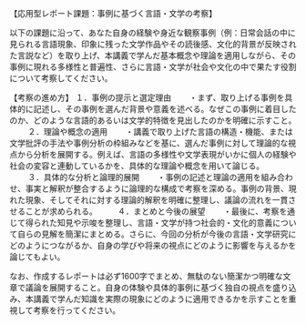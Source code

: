 【応用型レポート課題：事例に基づく言語・文学の考察】

以下の課題に沿って、あなた自身の経験や身近な観察事例（例：日常会話の中に見られる言語現象、印象に残った文学作品やその読後感、文化的背景が反映された言説など）を取り上げ、本講義で学んだ基本概念や理論を適用しながら、その事例に現れる多様性と普遍性、さらに言語・文学が社会や文化の中で果たす役割について考察してください。

【考察の進め方】
１．事例の提示と選定理由
　　・まず、取り上げる事例を具体的に記述し、その事例を選んだ背景や意義を述べる。なぜこの事例に着目したのか、どのような言語的あるいは文学的特徴を見出したのかを明確に示すこと。
　　
２．理論や概念の適用
　　・講義で取り上げた言語の構造・機能、または文学批評の手法や事例分析の枠組みなどを基に、選んだ事例に対して理論的な視点から分析を展開する。例えば、言語の多様性や文学表現がいかに個人の経験や社会の変容と連動しているかを、具体的な理論や概念を用いて論じる。
　　
３．具体的な分析と論理的展開
　　・事例の記述と理論の適用を組み合わせ、事実と解釈が整合するように論理的な構成で考察を深める。事例の背景、現れた現象、そしてそれに対する理論的解釈を明確に整理し、議論の流れを一貫させることが求められる。
　　
４．まとめと今後の展望
　　・最後に、考察を通じて得られた知見や示唆を整理し、言語・文学が持つ社会的・文化的意義について自らの見解を簡潔にまとめる。さらに、今回の分析が今後の言語・文学研究にどのようにつながるか、自身の学びや将来の視点にどのように影響を与えるかを論じてもよい。

なお、作成するレポートは必ず1600字でまとめ、無駄のない簡潔かつ明確な文章で議論を展開すること。自身の体験や具体的事例に基づく独自の視点を盛り込み、本講義で学んだ知識を実際の現象にどのように適用できるかを示すことを重視して考察を行ってください。